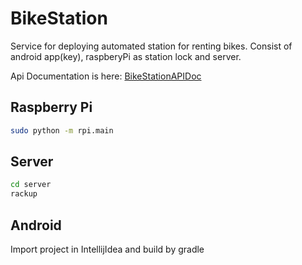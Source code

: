 BikeStation
===========

Service for deploying automated station for renting bikes. Consist of android app(key), raspberyPi as station lock and server.

Api Documentation is here: [BikeStationAPIDoc](http://cat-in-the-dark-wood.github.io/BikeStationAPIDoc)

## Raspberry Pi
```bash
sudo python -m rpi.main
```

## Server
```bash
cd server
rackup
```

## Android
Import project in IntellijIdea and build by gradle
